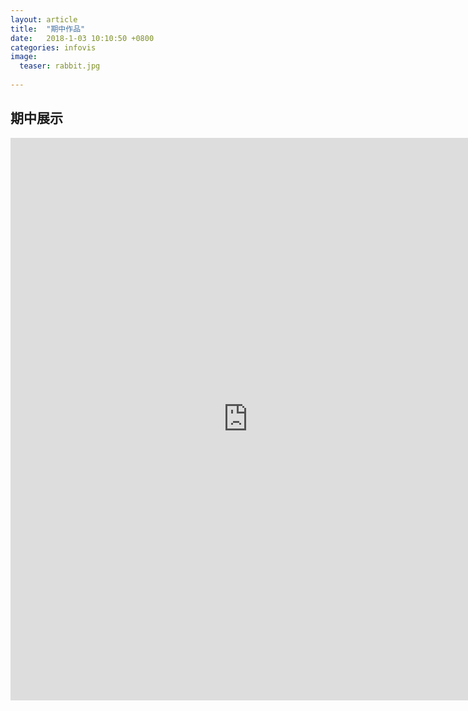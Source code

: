 ```yaml
---
layout: article
title:  "期中作品"
date:   2018-1-03 10:10:50 +0800
categories: infovis
image:
  teaser: rabbit.jpg
 
---
```


## 期中展示

<div class='tableau1' style='width:1000; height:1000;'> 

<iframe src="https://public.tableau.com/profile/.45238104#!/vizhome/_15729/sheet18"width="760px" height="900px" frameborder="0"></iframe> 

</div>
